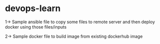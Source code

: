 # devops-learn

1-> Sample ansible file to copy some files to remote server and then deploy docker using those files/inputs

2-> Sample docker file to build image from existing dockerhub image

